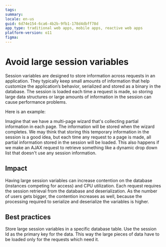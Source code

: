 ```yaml
---
tags:
summary: 
locale: en-us
guid: 6d74e154-6ca6-4b2b-9fb1-178d4dbff78d
app_type: traditional web apps, mobile apps, reactive web apps
platform-version: o11
figma:
---
```



# Avoid large session variables

Session variables are designed to store information across requests in an application. They typically keep small amounts of information that help customize the application’s behavior, serialized and stored as a binary in the database. The session is loaded each time a request is made, so storing large data structures or large amounts of information in the session can cause performance problems. 

Here is an example:

Imagine that we have a multi-page wizard that's collecting partial information in each page. The information will be stored when the wizard completes. We may think that storing this temporary information in the session is a good idea, but each time any request to a page is made, all partial information stored in the session will be loaded. This also happens if we make an AJAX request to retrieve something like a dynamic drop down list that doesn't use any session information.

## Impact

Having large session variables can increase contention on the database (instances competing for access) and CPU utilization. Each request requires the session retrieval from the database and deserialization. As the number of users gets bigger, the contention increases as well, because the processing required to serialize and deserialize the variables is higher.

## Best practices

Store large session variables in a specific database table. Use the session Id as the primary key for the data. This way the large pieces of data have to be loaded only for the requests which need it.
